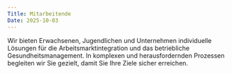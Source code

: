 ```yaml
---
Title: Mitarbeitende
Date: 2025-10-03
---
```

Wir bieten Erwachsenen, Jugendlichen und Unternehmen individuelle Lösungen für die Arbeitsmarktintegration und das betriebliche Gesundheitsmanagement. In komplexen und herausfordernden Prozessen begleiten wir Sie gezielt, damit Sie Ihre Ziele sicher erreichen. 

